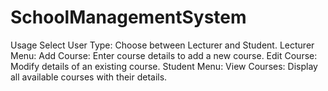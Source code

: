# SchoolManagementSystem
Usage Select User Type:  Choose between Lecturer and Student.  Lecturer Menu:  Add Course: Enter course details to add a new course.  Edit Course: Modify details of an existing course.  Student Menu:  View Courses: Display all available courses with their details.
